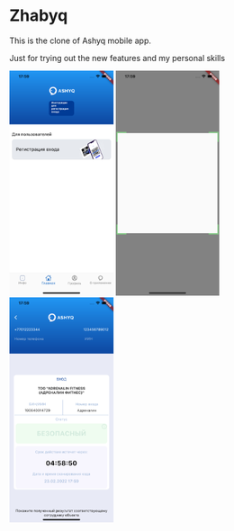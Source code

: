 # Zhabyq
This is the clone of Ashyq mobile app.

Just for trying out the new features and my personal skills  

<img src="https://github.com/dzhusipov/zhabyq/blob/11f8784c064f0d85176b828fcbb894afaae3cd58/screenshots/main_page.png" height="400">
<img src="https://github.com/dzhusipov/zhabyq/blob/11f8784c064f0d85176b828fcbb894afaae3cd58/screenshots/qr_reader.png" height="400">
<img src="https://github.com/dzhusipov/zhabyq/blob/11f8784c064f0d85176b828fcbb894afaae3cd58/screenshots/result_screen.png" height="400">

